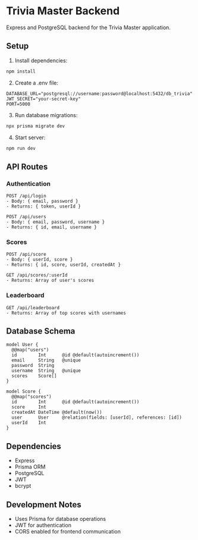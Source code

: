 # Trivia Master Backend

Express and PostgreSQL backend for the Trivia Master application.

## Setup

1. Install dependencies:
```bash
npm install
```

2. Create a .env file:
```env
DATABASE_URL="postgresql://username:password@localhost:5432/db_trivia"
JWT_SECRET="your-secret-key"
PORT=5000
```

3. Run database migrations:
```bash
npx prisma migrate dev
```

4. Start server:
```bash
npm run dev
```

## API Routes

### Authentication
```
POST /api/login
- Body: { email, password }
- Returns: { token, userId }

POST /api/users
- Body: { email, password, username }
- Returns: { id, email, username }
```

### Scores
```
POST /api/score
- Body: { userId, score }
- Returns: { id, score, userId, createdAt }

GET /api/scores/:userId
- Returns: Array of user's scores
```

### Leaderboard
```
GET /api/leaderboard
- Returns: Array of top scores with usernames
```

## Database Schema

```prisma
model User {
  @@map("users")
  id        Int      @id @default(autoincrement())
  email     String   @unique
  password  String
  username  String   @unique
  scores    Score[]
}

model Score {
  @@map("scores")
  id        Int      @id @default(autoincrement())
  score     Int
  createdAt DateTime @default(now())
  user      User     @relation(fields: [userId], references: [id])
  userId    Int
}
```

## Dependencies

- Express
- Prisma ORM
- PostgreSQL
- JWT
- bcrypt

## Development Notes

- Uses Prisma for database operations
- JWT for authentication
- CORS enabled for frontend communication